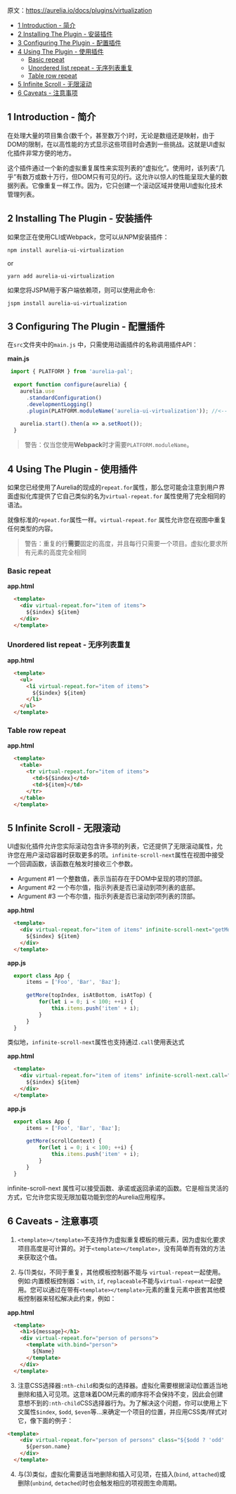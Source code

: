 原文：https://aurelia.io/docs/plugins/virtualization

* [1 Introduction \- 简介](#1-introduction---%E7%AE%80%E4%BB%8B)
* [2 Installing The Plugin \- 安装插件](#2-installing-the-plugin---%E5%AE%89%E8%A3%85%E6%8F%92%E4%BB%B6)
* [3 Configuring The Plugin \- 配置插件](#3-configuring-the-plugin---%E9%85%8D%E7%BD%AE%E6%8F%92%E4%BB%B6)
* [4 Using The Plugin \- 使用插件](#4-using-the-plugin---%E4%BD%BF%E7%94%A8%E6%8F%92%E4%BB%B6)
  * [Basic repeat](#basic-repeat)
  * [Unordered list repeat \- 无序列表重复](#unordered-list-repeat---%E6%97%A0%E5%BA%8F%E5%88%97%E8%A1%A8%E9%87%8D%E5%A4%8D)
  * [Table row repeat](#table-row-repeat)
* [5 Infinite Scroll \- 无限滚动](#5-infinite-scroll---%E6%97%A0%E9%99%90%E6%BB%9A%E5%8A%A8)
* [6 Caveats \- 注意事项](#6-caveats---%E6%B3%A8%E6%84%8F%E4%BA%8B%E9%A1%B9)

## 1 Introduction - 简介

在处理大量的项目集合(数千个，甚至数万个)时，无论是数组还是映射，由于DOM的限制，在以高性能的方式显示这些项目时会遇到一些挑战。这就是UI虚拟化插件非常方便的地方。

这个插件通过一个新的虚拟重复属性来实现列表的“虚拟化”。使用时，该列表“几乎”有数万或数十万行，但DOM只有可见的行。这允许以惊人的性能呈现大量的数据列表。它像重复一样工作。因为，它只创建一个滚动区域并使用UI虚拟化技术管理列表。

## 2 Installing The Plugin - 安装插件

如果您正在使用CLI或Webpack，您可以从NPM安装插件：

``` Shell
npm install aurelia-ui-virtualization
```
  
or

``` Shell
yarn add aurelia-ui-virtualization
```

如果您将JSPM用于客户端依赖项，则可以使用此命令:

``` Shell
jspm install aurelia-ui-virtualization
```

  ## 3 Configuring The Plugin - 配置插件

在`src`文件夹中的`main.js` 中，只需使用动画插件的名称调用插件API：

  **main.js**

``` javascript
 import { PLATFORM } from 'aurelia-pal';
  
  export function configure(aurelia) {
    aurelia.use
      .standardConfiguration()
      .developmentLogging()
      .plugin(PLATFORM.moduleName('aurelia-ui-virtualization')); //<-- add this
  
    aurelia.start().then(a => a.setRoot());
  }
```

>警告：仅当您使用**Webpack**时才需要`PLATFORM.moduleName`。
  

  ## 4 Using The Plugin - 使用插件

如果您已经使用了Aurelia的现成的`repeat.for`属性，那么您可能会注意到用户界面虚拟化库提供了它自己类似的名为`virtual-repeat.for` 属性使用了完全相同的语法。

就像标准的`repeat.for`属性一样。`virtual-repeat.for` 属性允许您在视图中重复任何类型的内容。

>警告：重复的行**需要**固定的高度，并且每行只需要一个项目。虚拟化要求所有元素的高度完全相同

### Basic repeat
**app.html**

``` Html
  <template>
    <div virtual-repeat.for="item of items">
      ${$index} ${item}
    </div>
  </template>
```

### Unordered list repeat - 无序列表重复

**app.html**

``` Html
  <template>
    <ul>
      <li virtual-repeat.for="item of items">
        ${$index} ${item}
      </li>
    </ul>
  </template>
```

### Table row repeat
**app.html**

``` Html
  <template>
    <table>
      <tr virtual-repeat.for="item of items">
        <td>${$index}</td>
        <td>${item}</td>
      </tr>
    </table>
  </template>
```

  ## 5 Infinite Scroll - 无限滚动

UI虚拟化插件允许您实际滚动包含许多项的列表，它还提供了无限滚动属性，允许您在用户滚动容器时获取更多的项。`infinite-scroll-next`属性在视图中接受一个回调函数，该函数在触发时接收三个参数。

*   Argument #1 一个整数值，表示当前存在于DOM中呈现的项的顶部。
*   Argument #2 一个布尔值，指示列表是否已滚动到项列表的底部。
*   Argument #3 一个布尔值，指示列表是否已滚动到项列表的顶部。

  **app.html**

``` Html
  <template>
    <div virtual-repeat.for="item of items" infinite-scroll-next="getMore">
      ${$index} ${item}
    </div>
  </template>
```
 
**app.js**

``` javascript
  export class App {
      items = ['Foo', 'Bar', 'Baz'];
  
      getMore(topIndex, isAtBottom, isAtTop) {
          for(let i = 0; i < 100; ++i) {
              this.items.push('item' + i);
          }
      }
  }
```
类似地，`infinite-scroll-next`属性也支持通过`.call`使用表达式

**app.html**

``` Html
  <template>
    <div virtual-repeat.for="item of items" infinite-scroll-next.call="getMore($scrollContext)">
      ${$index} ${item}
    </div>
  </template>
```

**app.js**

``` javascript
  export class App {
      items = ['Foo', 'Bar', 'Baz'];
  
      getMore(scrollContext) {
          for(let i = 0; i < 100; ++i) {
              this.items.push('item' + i);
          }
      }
  }
```

  infinite-scroll-next 属性可以接受函数、承诺或返回承诺的函数。它是相当灵活的方式，它允许您实现无限加载功能到您的Aurelia应用程序。
  
  ## 6 Caveats - 注意事项

1.  `<template></template>`不支持作为虚拟重复模板的根元素，因为虚拟化要求项目高度是可计算的。对于`<template></template>`，没有简单而有效的方法来获取这个值。

2. 与(1)类似，不同于重复，其他模板控制器不能与 `virtual-repeat`一起使用。例如:内置模板控制器：`with`, `if`, `replaceable`不能与`virtual-repeat`一起使用。您可以通过在带有`<template></template>`元素的重复元素中嵌套其他模板控制器来轻松解决此约束，例如：

**app.html**

``` Html
  <template>
    <h1>${message}</h1>
    <div virtual-repeat.for="person of persons">
      <template with.bind="person">
        ${Name}
      </template>
    </div>
  </template>
```
3.  注意CSS选择器`:nth-child`和类似的选择器。虚拟化需要根据滚动位置适当地删除和插入可见项。这意味着DOM元素的顺序将不会保持不变，因此会创建意想不到的`:nth-child`CSS选择器行为。为了解决这个问题，你可以使用上下文属性`$index`, `$odd`, `$even`等…来确定一个项目的位置，并应用CSS类/样式对它，像下面的例子：

``` Html
<template>
    <div virtual-repeat.for="person of persons" class="${$odd ? 'odd' : 'even'}-row">
      ${person.name}
    </div>
  </template>
```

4.   与(3)类似，虚拟化需要适当地删除和插入可见项，在插入(`bind`, `attached`)或删除(`unbind`, `detached`)时也会触发相应的项视图生命周期。

  